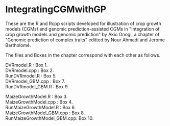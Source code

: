 # IntegratingCGMwithGP

These are the R and Rcpp scripts developed for illustration of crop growth models (CGMs) and genomic prediction-assisted CGMs in "Integration of crop growth models and genomic prediction" by Akio Onogi, a chapter of "Genomic prediction of complex traits" editted by Nour Ahmadi and Jerome Bartholomé.  
  
The files and Boxes in the chapter correspond with each other as follows.  
  
DVRmodel.R                 : Box 1.  
DVRmodel.cpp               : Box 2.  
RunDVRmodel.R              : Box 5.  
DVRmodel_GBM.cpp           : Box 7.  
RunDVRmodel_GBM.R          : Box 9.  
  
MaizeGrowthModel.R         : Box 3.  
MaizeGrowthModel.cpp       : Box 4.  
RunMaizeGrowthModel.R      : Box 6.  
MaizeGrowthModel_GBM.cpp   : Box 8.  
RunMaizeGrowthModel_GBM.cpp: Box 10.  
